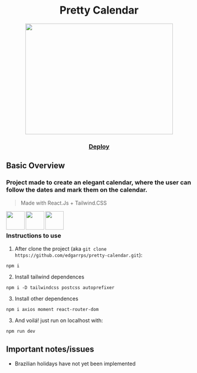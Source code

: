 <h1 align="center">Pretty Calendar</h1>
<p align="center">
<img src="https://i.imgur.com/v3GxDBD.png" width="400" height="300">
</p>

<h3 align="center">
<a href="https://pretty-calendar.vercel.app">Deploy</a>
</h3>

## Basic Overview
### Project made to create an elegant calendar, where the user can follow the dates and mark them on the calendar.
> Made with React.Js + Tailwind.CSS 
<img src="https://upload.wikimedia.org/wikipedia/commons/a/a7/React-icon.svg" align="left" width="50" height="50">
<img src="https://upload.wikimedia.org/wikipedia/commons/d/d5/Tailwind_CSS_Logo.svg" align="left" width="50" height="50">
<img src="https://upload.wikimedia.org/wikipedia/commons/f/f1/Vitejs-logo.svg" align="left" width="50" height="50">
<br>
<br>


### Instructions to use

1. After clone the project (aka `git clone https://github.com/edgarrps/pretty-calendar.git`):
```
npm i
```
2. Install tailwind dependences

```
npm i -D tailwindcss postcss autoprefixer
```

3. Install other dependences

```
npm i axios moment react-router-dom
```

3. And voilá! just run on localhost with:

```
npm run dev
```

## Important notes/issues

* Brazilian holidays have not yet been implemented
